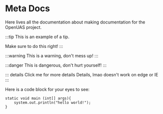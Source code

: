 # Meta Docs
Here lives all the documentation about making documentation for the OpenUAS project.

:::tip
This is an example of a tip.

Make sure to do this right!
:::

:::warning
This is a warning, don't mess up!
:::

:::danger
This is dangerous, don't hurt yourself!
:::

::: details Click me for more details
Details, lmao doesn't work on edge or IE
:::

Here is a code block for your eyes to see:

``` java{2}
static void main (int[] args){
    system.out.println("hello world!");
}
```